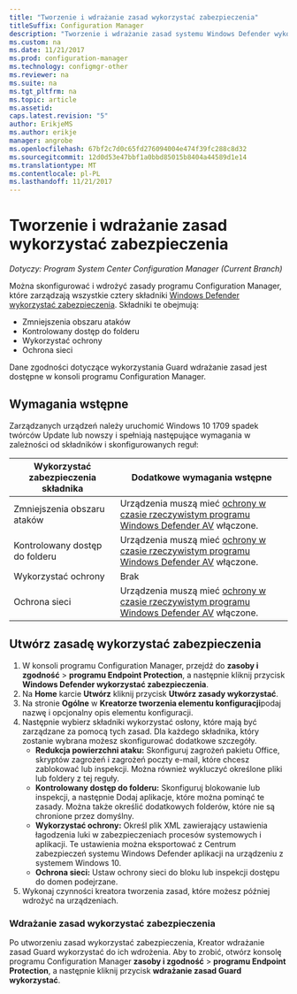 ```yaml
---
title: "Tworzenie i wdrażanie zasad wykorzystać zabezpieczenia"
titleSuffix: Configuration Manager
description: "Tworzenie i wdrażanie zasad systemu Windows Defender wykorzystać zabezpieczenia."
ms.custom: na
ms.date: 11/21/2017
ms.prod: configuration-manager
ms.technology: configmgr-other
ms.reviewer: na
ms.suite: na
ms.tgt_pltfrm: na
ms.topic: article
ms.assetid: 
caps.latest.revision: "5"
author: ErikjeMS
ms.author: erikje
manager: angrobe
ms.openlocfilehash: 67bf2c7d0c65fd276094004e474f39fc288c8d32
ms.sourcegitcommit: 12d0d53e47bbf1a0bbd85015b8404a44589d1e14
ms.translationtype: MT
ms.contentlocale: pl-PL
ms.lasthandoff: 11/21/2017
---
```

# <a name="create-and-deploy-an-exploit-guard-policy---1355468---"></a>Tworzenie i wdrażanie zasad wykorzystać zabezpieczenia<!--1355468 -->

*Dotyczy: Program System Center Configuration Manager (Current Branch)*

Można skonfigurować i wdrożyć zasady programu Configuration Manager, które zarządzają wszystkie cztery składniki [Windows Defender wykorzystać zabezpieczenia](https://docs.microsoft.com/windows/threat-protection/windows-defender-exploit-guard/windows-defender-exploit-guard). Składniki te obejmują:
-   Zmniejszenia obszaru ataków
-   Kontrolowany dostęp do folderu
-   Wykorzystać ochrony
-   Ochrona sieci

Dane zgodności dotyczące wykorzystania Guard wdrażanie zasad jest dostępne w konsoli programu Configuration Manager.

## <a name="prerequisites"></a>Wymagania wstępne

Zarządzanych urządzeń należy uruchomić Windows 10 1709 spadek twórców Update lub nowszy i spełniają następujące wymagania w zależności od składników i skonfigurowanych reguł:

|Wykorzystać zabezpieczenia składnika |Dodatkowe wymagania wstępne|
|------------------------|------------------------|
| Zmniejszenia obszaru ataków  | Urządzenia muszą mieć [ochrony w czasie rzeczywistym programu Windows Defender AV]( https://docs.microsoft.com/windows/threat-protection/windows-defender-exploit-guard/controlled-folders-exploit-guard) włączone.  |
| Kontrolowany dostęp do folderu  | Urządzenia muszą mieć [ochrony w czasie rzeczywistym programu Windows Defender AV]( https://docs.microsoft.com/windows/threat-protection/windows-defender-exploit-guard/controlled-folders-exploit-guard) włączone.   |
| Wykorzystać ochrony  | Brak  |
| Ochrona sieci  |  Urządzenia muszą mieć [ochrony w czasie rzeczywistym programu Windows Defender AV]( https://docs.microsoft.com/windows/threat-protection/windows-defender-exploit-guard/controlled-folders-exploit-guard) włączone.  |

## <a name="create-an-exploit-guard-policy"></a>Utwórz zasadę wykorzystać zabezpieczenia  
1.  W konsoli programu Configuration Manager, przejdź do **zasoby i zgodność** > **programu Endpoint Protection**, a następnie kliknij przycisk **Windows Defender wykorzystać zabezpieczenia**.
2.  Na **Home** karcie **Utwórz** kliknij przycisk **Utwórz zasady wykorzystać**.
3.  Na stronie **Ogólne** w **Kreatorze tworzenia elementu konfiguracji**podaj nazwę i opcjonalny opis elementu konfiguracji.
4.  Następnie wybierz składniki wykorzystać osłony, które mają być zarządzane za pomocą tych zasad. Dla każdego składnika, który zostanie wybrana możesz skonfigurować dodatkowe szczegóły.
    - **Redukcja powierzchni ataku:** Skonfiguruj zagrożeń pakietu Office, skryptów zagrożeń i zagrożeń poczty e-mail, które chcesz zablokować lub inspekcji. Można również wykluczyć określone pliki lub foldery z tej reguły.
    - **Kontrolowany dostęp do folderu:** Skonfiguruj blokowanie lub inspekcji, a następnie Dodaj aplikacje, które można pominąć te zasady.  Można także określić dodatkowych folderów, które nie są chronione przez domyślny.
    - **Wykorzystać ochrony:**  Określ plik XML zawierający ustawienia łagodzenia luki w zabezpieczeniach procesów systemowych i aplikacji. Te ustawienia można eksportować z Centrum zabezpieczeń systemu Windows Defender aplikacji na urządzeniu z systemem Windows 10.
    - **Ochrona sieci:** Ustaw ochrony sieci do bloku lub inspekcji dostępu do domen podejrzane.
5.  Wykonaj czynności kreatora tworzenia zasad, które możesz później wdrożyć na urządzeniach.

### <a name="deploy-an-exploit-guard-policy"></a>Wdrażanie zasad wykorzystać zabezpieczenia     
Po utworzeniu zasad wykorzystać zabezpieczenia, Kreator wdrażanie zasad Guard wykorzystać do ich wdrożenia. Aby to zrobić, otwórz konsolę programu Configuration Manager **zasoby i zgodność** > **programu Endpoint Protection**, a następnie kliknij przycisk **wdrażanie zasad Guard wykorzystać**.

